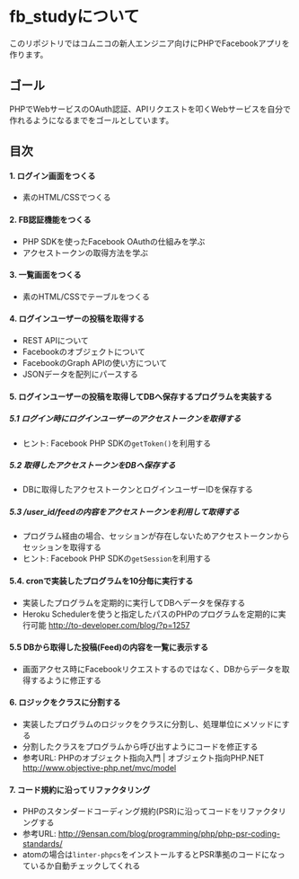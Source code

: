 # fb_studyについて
このリポジトリではコムニコの新人エンジニア向けにPHPでFacebookアプリを作ります。

## ゴール
PHPでWebサービスのOAuth認証、APIリクエストを叩くWebサービスを自分で作れるようになるまでをゴールとしています。

## 目次
#### 1. ログイン画面をつくる
* 素のHTML/CSSでつくる

#### 2. FB認証機能をつくる
* PHP SDKを使ったFacebook OAuthの仕組みを学ぶ
* アクセストークンの取得方法を学ぶ

#### 3. 一覧画面をつくる
* 素のHTML/CSSでテーブルをつくる

#### 4. ログインユーザーの投稿を取得する
* REST APIについて
* Facebookのオブジェクトについて
* FacebookのGraph APIの使い方について
* JSONデータを配列にパースする

#### 5. ログインユーザーの投稿を取得してDBへ保存するプログラムを実装する
##### 5.1 ログイン時にログインユーザーのアクセストークンを取得する
* ヒント: Facebook PHP SDKの`getToken()`を利用する

##### 5.2 取得したアクセストークンをDBへ保存する
* DBに取得したアクセストークンとログインユーザーIDを保存する

##### 5.3 /user_id/feedの内容をアクセストークンを利用して取得する
* プログラム経由の場合、セッションが存在しないためアクセストークンからセッションを取得する
* ヒント: Facebook PHP SDKの`getSession`を利用する

#### 5.4. cronで実装したプログラムを10分毎に実行する
* 実装したプログラムを定期的に実行してDBへデータを保存する
* Heroku Schedulerを使うと指定したパスのPHPのプログラムを定期的に実行可能
 http://to-developer.com/blog/?p=1257

#### 5.5 DBから取得した投稿(Feed)の内容を一覧に表示する
* 画面アクセス時にFacebookリクエストするのではなく、DBからデータを取得するように修正する

#### 6. ロジックをクラスに分割する
* 実装したプログラムのロジックをクラスに分割し、処理単位にメソッドにする
* 分割したクラスをプログラムから呼び出すようにコードを修正する
* 参考URL: PHPのオブジェクト指向入門 | オブジェクト指向PHP.NET http://www.objective-php.net/mvc/model

#### 7. コード規約に沿ってリファクタリング
* PHPのスタンダードコーディング規約(PSR)に沿ってコードをリファクタリングする
* 参考URL: http://9ensan.com/blog/programming/php/php-psr-coding-standards/
* atomの場合は`linter-phpcs`をインストールするとPSR準拠のコードになっているか自動チェックしてくれる
